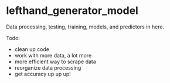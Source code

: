 # lefthand_generator_model
Data processing, testing, training, models, and predictors in here. 

Todo:
- clean up code
- work with more data, a lot more
- more efficient way to scrape data
- reorganize data processing
- get accuracy up up up!
